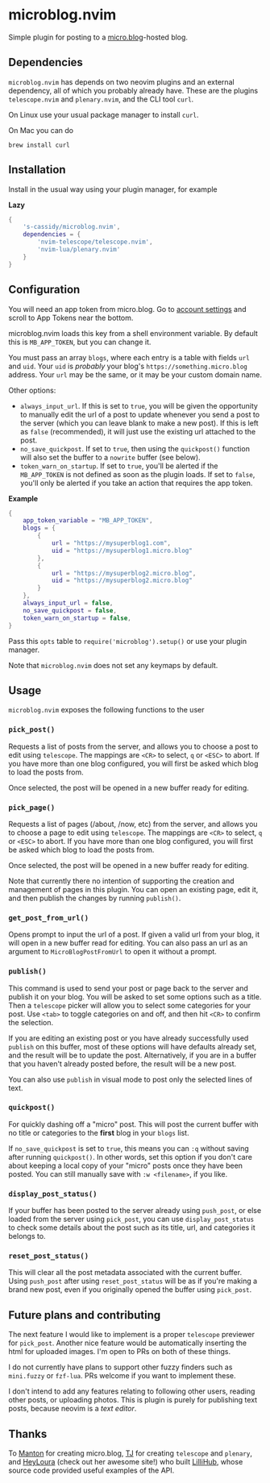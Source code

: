 # microblog.nvim

Simple plugin for posting to a [micro.blog](https://micro.blog)-hosted blog.

## Dependencies

`microblog.nvim` has depends on two neovim plugins and an external dependency, all of which you probably already have. These are the plugins `telescope.nvim` and `plenary.nvim`, and the CLI tool `curl`.

On Linux use your usual package manager to install `curl`.

On Mac you can do

```
brew install curl
```

## Installation

Install in the usual way using your plugin manager, for example

**Lazy**

```lua
{
    's-cassidy/microblog.nvim',
    dependencies = {
        'nvim-telescope/telescope.nvim',
        'nvim-lua/plenary.nvim'
    }
}
```

## Configuration

You will need an app token from micro.blog. Go to [account settings](https://micro.blog/account) and scroll to App Tokens near the bottom.

microblog.nvim loads this key from a shell environment variable. By default this is `MB_APP_TOKEN`, but you can change it.

You must pass an array `blogs`, where each entry is a table with fields `url` and `uid`. Your `uid` is _probably_ your blog's `https://something.micro.blog` address. Your `url` may be the same, or it may be your custom domain name.

Other options:

- `always_input_url`. If this is set to `true`, you will be given the opportunity to manually edit the url of a post to update whenever you send a post to the server (which you can leave blank to make a new post). If this is left as `false` (recommended), it will just use the existing url attached to the post.
- `no_save_quickpost`. If set to `true`, then using the `quickpost()` function will also set the buffer to a `nowrite` buffer (see below).
- `token_warn_on_startup`. If set to `true`, you'll be alerted if the `MB_APP_TOKEN` is not defined as soon as the plugin loads. If set to `false`, you'll only be alerted if you take an action that requires the app token.

**Example**

```lua
{
    app_token_variable = "MB_APP_TOKEN",
    blogs = {
        {
            url = "https://mysuperblog1.com",
            uid = "https://mysuperblog1.micro.blog"
        },
        {
            url = "https://mysuperblog2.micro.blog",
            uid = "https://mysuperblog2.micro.blog"
        }
    },
    always_input_url = false,
    no_save_quickpost = false,
    token_warn_on_startup = false,
}
```

Pass this `opts` table to `require('microblog').setup()` or use your plugin manager.

Note that `microblog.nvim` does not set any keymaps by default.

## Usage

`microblog.nvim` exposes the following functions to the user

### `pick_post()`

Requests a list of posts from the server, and allows you to choose a post to edit using `telescope`. The mappings are `<CR>` to select, `q` or `<ESC>` to abort. If you have more than one blog configured, you will first be asked which blog to load the posts from.

Once selected, the post will be opened in a new buffer ready for editing.

### `pick_page()`

Requests a list of pages (/about, /now, etc) from the server, and allows you to choose a page to edit using `telescope`. The mappings are `<CR>` to select, `q` or `<ESC>` to abort. If you have more than one blog configured, you will first be asked which blog to load the posts from.

Once selected, the post will be opened in a new buffer ready for editing.

Note that currently there no intention of supporting the creation and management of pages in this plugin. You can open an existing page, edit it, and then publish the changes by running `publish()`.

### `get_post_from_url()`

Opens prompt to input the url of a post. If given a valid url from your blog, it will open in a new buffer read for editing. You can also pass an url as an argument to `MicroBlogPostFromUrl` to open it without a prompt.

### `publish()`

This command is used to send your post or page back to the server and publish it on your blog. You will be asked to set some options such as a title. Then a `telescope` picker will allow you to select some categories for your post. Use `<tab>` to toggle categories on and off, and then hit `<CR>` to confirm the selection.

If you are editing an existing post or you have already successfully used `publish` on this buffer, most of these options will have defaults already set, and the result will be to update the post. Alternatively, if you are in a buffer that you haven't already posted before, the result will be a new post.

You can also use `publish` in visual mode to post only the selected lines of text.

### `quickpost()`

For quickly dashing off a "micro" post. This will post the current buffer with no title or categories to the **first** blog in your `blogs` list.

If `no_save_quickpost` is set to `true`, this means you can `:q` without saving after running `quickpost()`. In other words, set this option if you don't care about keeping a local copy of your "micro" posts once they have been posted. You can still manually save with `:w <filename>`, if you like.

### `display_post_status()`

If your buffer has been posted to the server already using `push_post`, or else loaded from the server using `pick_post`, you can use `display_post_status` to check some details about the post such as its title, url, and categories it belongs to.

### `reset_post_status()`

This will clear all the post metadata associated with the current buffer. Using `push_post` after using `reset_post_status` will be as if you're making a brand new post, even if you originally opened the buffer using `pick_post`.

## Future plans and contributing

The next feature I would like to implement is a proper `telescope` previewer for `pick_post`. Another nice feature would be automatically inserting the html for uploaded images. I'm open to PRs on both of these things.

I do not currently have plans to support other fuzzy finders such as `mini.fuzzy` or `fzf-lua`. PRs welcome if you want to implement these.

I don't intend to add any features relating to following other users, reading other posts, or uploading photos. This is plugin is purely for publishing text posts, because neovim is a _text editor_.

## Thanks

To [Manton](https://manton.org) for creating micro.blog, [TJ](https://github.com/tjdevries) for creating `telescope` and `plenary`, and [HeyLoura](https://heyloura.com/) (check out her awesome site!) who built [LilliHub](https://lillihub.com/), whose source code provided useful examples of the API.
